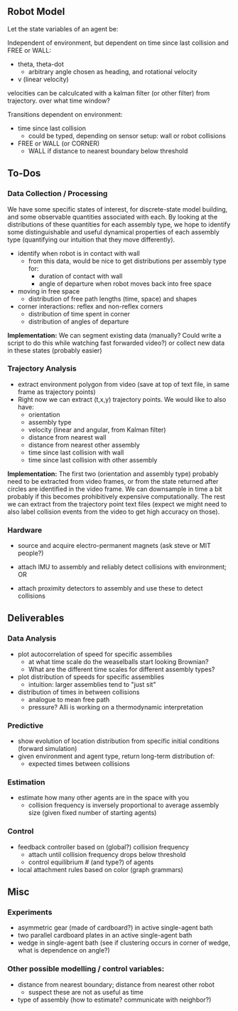 Robot Model
-----------

Let the state variables of an agent be:

Independent of environment, but dependent on time since last collision and FREE
or WALL:

- theta, theta-dot
    - arbitrary angle chosen as heading, and rotational velocity
- v (linear velocity)

velocities can be calculcated with a kalman filter (or other filter) from
trajectory. over what time window?

Transitions dependent on environment:
 
- time since last collision
    - could be typed, depending on sensor setup: wall or robot collisions
- FREE or WALL (or CORNER)
    - WALL if distance to nearest boundary below threshold

To-Dos
------

### Data Collection / Processing

We have some specific states of interest, for discrete-state model building,
and some observable quantities associated with each. By looking at the
distributions of these quantities for each assembly type, we hope to identify
some distinguishable and useful dynamical properties of each assembly type
(quantifying our intuition that they move differently).

- identify when robot is in contact with wall
    - from this data, would be nice to get distributions per assembly type for:
        - duration of contact with wall
        - angle of departure when robot moves back into free space
- moving in free space
    - distribution of free path lengths (time, space) and shapes
- corner interactions: reflex and non-reflex corners
    - distribution of time spent in corner
    - distribution of angles of departure

**Implementation:** We can segment existing data (manually? Could write a
script to do this while watching fast forwarded video?) or collect new data 
in these states (probably easier)

### Trajectory Analysis

- extract environment polygon from video (save at top of text file, in same
  frame as trajectory points)
- Right now we can extract (t,x,y) trajectory points. We would like to also have:
    - orientation
    - assembly type
    - velocity (linear and angular, from Kalman filter)
    - distance from nearest wall
    - distance from nearest other assembly
    - time since last collision with wall
    - time since last collision with other assembly

**Implementation:** The first two (orientation and assembly type) probably need
to be extracted from video frames, or from the state returned after circles
are identified in the video frame. We can downsample in time a bit probably if
this becomes prohibitively expensive computationally. The rest we can extract
from the trajectory point text files (expect we might need to also label collision 
events from the video to get high accuracy on those).

### Hardware

- source and acquire electro-permanent magnets (ask steve or MIT people?)
 
- attach IMU to assembly and reliably detect collisions with environment; OR
- attach proximity detectors to assembly and use these to detect collisions
 
Deliverables
------------

### Data Analysis

- plot autocorrelation of speed for specific assemblies
    - at what time scale do the weaselballs start looking Brownian?
    - What are the different time scales for different assembly types?
- plot distribution of speeds for specific assemblies
    - intuition: larger assemblies tend to "just sit"
- distribution of times in between collisions
    - analogue to mean free path
    - pressure? Alli is working on a thermodynamic interpretation

### Predictive

- show evolution of location distribution from specific initial conditions (forward simulation)
- given environment and agent type, return long-term distribution of:
    - expected times between collisions

### Estimation

- estimate how many other agents are in the space with you
    - collision frequency is inversely proportional to average assembly size (given
      fixed number of starting agents)

### Control

- feedback controller based on (global?) collision frequency
    - attach until collision frequency drops below threshold
    - control equilibrium # (and type?) of agents
- local attachment rules based on color (graph grammars)

Misc
----

### Experiments

- asymmetric gear (made of cardboard?) in active single-agent bath
- two parallel cardboard plates in an active single-agent bath
- wedge in single-agent bath (see if clustering occurs in corner of wedge, what
  is dependence on angle?)

### Other possible modelling / control variables:

- distance from nearest boundary; distance from nearest other robot
    - suspect these are not as useful as time
- type of assembly (how to estimate? communicate with neighbor?)
